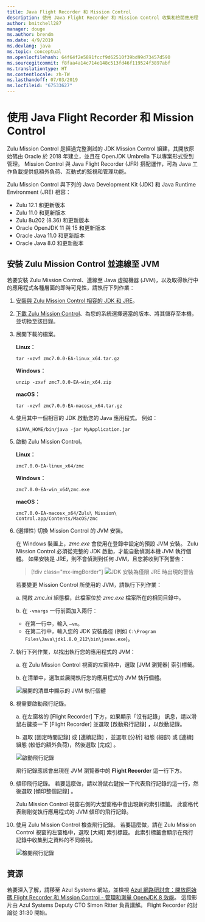 ```yaml
---
title: Java Flight Recorder 和 Mission Control
description: 使用 Java Flight Recorder 和 Mission Control 收集和檢閱應用程式資料的指引。
author: bmitchell287
manager: douge
ms.author: brendm
ms.date: 4/9/2019
ms.devlang: java
ms.topic: conceptual
ms.openlocfilehash: 64f64f2e5891fccf9d62510f39bd99d73457d590
ms.sourcegitcommit: f8faa4a14c714e148c513fd46f119524f3897abf
ms.translationtype: HT
ms.contentlocale: zh-TW
ms.lasthandoff: 07/03/2019
ms.locfileid: "67533627"
---
```

# <a name="use-java-flight-recorder-and-mission-control"></a>使用 Java Flight Recorder 和 Mission Control

Zulu Mission Control 是經過完整測試的 JDK Mission Control 組建，其開放原始碼由 Oracle 於 2018 年建立，並且在 OpenJDK Umbrella 下以專案形式受到管理。 Mission Control 與 Java Flight Recorder (JFR) 搭配運作，可為 Java 工作負載提供低額外負荷、互動式的監視和管理功能。

Zulu Mission Control 與下列的 Java Development Kit (JDK) 和 Java Runtime Environment (JRE) 相容：

* Zulu 12.1 和更新版本
* Zulu 11.0 和更新版本
* Zulu 8u202 (8.36) 和更新版本
* Oracle OpenJDK 11 與 15 和更新版本
* Oracle Java 11.0 和更新版本
* Oracle Java 8.0 和更新版本

## <a name="install-zulu-mission-control-and-connect-to-a-jvm"></a>安裝 Zulu Mission Control 並連線至 JVM

若要安裝 Zulu Mission Control、連線至 Java 虛擬機器 (JVM)，以及取得執行中的應用程式各種層面的即時可見性，請執行下列作業：

1.  [安裝與 Zulu Mission Control 相容的 JDK 和 JRE](java-jdk-install.md)。

1.  [下載 Zulu Mission Control](https://www.azul.com/products/zulu-mission-control/)、為您的系統選擇適當的版本、將其儲存至本機，並切換至該目錄。

1.  展開下載的檔案。

    **Linux：**

    ```cli
    tar -xzvf zmc7.0.0-EA-linux_x64.tar.gz
    ```

    **Windows：**

    ```cli
    unzip -zxvf zmc7.0.0-EA-win_x64.zip 
    ```

    **macOS：**

    ```cli
    tar -xzvf zmc7.0.0-EA-macosx_x64.tar.gz
    ```

1.  使用其中一個相容的 JDK 啟動您的 Java 應用程式。 例如︰

    ```cli
    $JAVA_HOME/bin/java -jar MyApplication.jar
    ```

1.  啟動 Zulu Mission Control。

    **Linux：**

    ```cli
    zmc7.0.0-EA-linux_x64/zmc
    ```

    **Windows：**

    ```cli
    zmc7.0.0-EA-win_x64\zmc.exe 
    ```

    **macOS：**

    ```cli
    zmc7.0.0-EA-macosx_x64/Zulu\ Mission\ Control.app/Contents/MacOS/zmc
    ```

1.  (選擇性) 切換 Mission Control 的 JVM 安裝。

    在 Windows 裝置上，*zmc.exe* 會使用在登錄中設定的預設 JVM 安裝。 Zulu Mission Control 必須從完整的 JDK 啟動，才能自動偵測本機 JVM 執行個體。 如果安裝是 JRE，則不會偵測到任何 JVM，且您將收到下列警告：

    > [!div class="mx-imgBorder"]
    ![JDK 安裝為僅限 JRE 時出現的警告](../media/jdk/azul-jfr-1.png)

    若要變更 Mission Control 所使用的 JVM，請執行下列作業： 

    a. 開啟 *zmc.ini* 組態檔，此檔案位於 *zmc.exe* 檔案所在的相同目錄中。

    b. 在 `-vmargs` 一行前面加入兩行：  

       * 在第一行中，輸入 `–vm`。  
       * 在第二行中，輸入您的 JDK 安裝路徑 (例如 `C:\Program Files\Java\jdk1.8.0_212\bin\javaw.exe`)。

1.  執行下列作業，以找出執行您的應用程式的 JVM：

    a. 在 Zulu Mission Control 視窗的左窗格中，選取 [JVM 瀏覽器]  索引標籤。

    b. 在清單中，選取並展開執行您的應用程式的 JVM 執行個體。

    ![展開的清單中顯示的 JVM 執行個體](../media/jdk/azul-jfr-2.png)


1.  視需要啟動飛行記錄。

    a. 在左窗格的 [Flight Recorder]  下方，如果顯示「沒有記錄」  訊息，請以滑鼠右鍵按一下 [Flight Recorder]  並選取 [啟動飛行記錄]  ，以啟動記錄。

    b. 選取 [固定時間記錄]  或 [連續記錄]  ，並選取 [分析]  組態 (細部) 或 [連續]  組態 (較低的額外負荷)，然後選取 [完成]  。

    ![啟動飛行記錄](../media/jdk/azul-jfr-3.png)

    飛行記錄應該會出現在 JVM 瀏覽器中的 **Flight Recorder** 這一行下方。

1. 傾印飛行記錄。 若要這麼做，請以滑鼠右鍵按一下代表飛行記錄的這一行，然後選取 [傾印整個記錄]  。

    Zulu Mission Control 視窗右側的大型窗格中會出現新的索引標籤。 此窗格代表剛剛從執行應用程式的 JVM 傾印的飛行記錄。

1. 使用 Zulu Mission Control 檢查飛行記錄。 若要這麼做，請在 Zulu Mission Control 視窗的左窗格中，選取 [大綱]  索引標籤。 此索引標籤會顯示在飛行記錄中收集到之資料的不同檢視。
 
    ![檢閱飛行記錄](../media/jdk/azul-jfr-4.png)

## <a name="resources"></a>資源

若要深入了解，請移至 Azul Systems 網站，並檢視 [Azul 網路研討會：開放原始碼 Flight Recorder 和 Mission Control - 管理和測量 OpenJDK 8 效能](https://www.azul.com/presentation/azul-webinar-open-source-flight-recorder-and-mission-control-managing-and-measuring-openjdk-8-performance/)。 這段影片由 Azul Systems Deputy CTO Simon Ritter 負責講解。 Flight Recorder 的討論從 31:30 開始。

